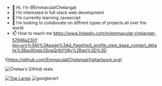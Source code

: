 - 👋 Hi, I’m @EmmaculatChelangat
- 👀 I’m interested in full stack web development
- 🌱 I’m currently learning Javascript
- 💞️ I’m looking to collaborate on diffrent types of projects all over the world
- 📫 How to reach me https://www.linkedin.com/in/emmaculat-chelangat-57696a230?lipi=urn%3Ali%3Apage%3Ad_flagship3_profile_view_base_contact_details%3BwJl0qdx3SnaQrIbYV8y%2Bgg%3D%3D

<!---
EmmaculatChelangat/EmmaculatChelangat is a ✨ special ✨ repository because its `README.md` (this file) appears on your GitHub profile.
You can click the Preview link to take a look at your changes.
--->
![https://github.com/EmmaculatChelangat](gitartwork.svg)

![Chelaa's GitHub stats](https://github-readme-stats.vercel.app/api?username=EmmaculatChelangat&show_icons=true&theme=tokyonight)

[![Top Langs](https://github-readme-stats.vercel.app/api/top-langs/?username=EmmaculatChelangat&layout=compact&langs_count=10)](https://github.com/EmmaculatChelangat/github-readme-stats)
![googlecert](https://user-images.githubusercontent.com/91132415/197980030-0f4848b4-463d-4021-a201-8be8b0f6772a.png)
